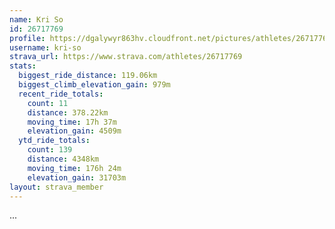 ```yaml
---
name: Kri So
id: 26717769
profile: https://dgalywyr863hv.cloudfront.net/pictures/athletes/26717769/7761026/13/large.jpg
username: kri-so
strava_url: https://www.strava.com/athletes/26717769
stats:
  biggest_ride_distance: 119.06km
  biggest_climb_elevation_gain: 979m
  recent_ride_totals:
    count: 11
    distance: 378.22km
    moving_time: 17h 37m
    elevation_gain: 4509m
  ytd_ride_totals:
    count: 139
    distance: 4348km
    moving_time: 176h 24m
    elevation_gain: 31703m
layout: strava_member
--- 
```

...
